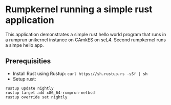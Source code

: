 <!--
     Copyright 2017, Data61, CSIRO (ABN 41 687 119 230)

     SPDX-License-Identifier: CC-BY-SA-4.0
-->

# Rumpkernel running a simple rust application

This application demonstrates a simple rust hello world program that runs in a
rumprun unikernel instance on CAmkES on seL4. Second rumpkernel runs a simpe hello app.

## Prerequisities
* Install Rust using Rustup: `curl https://sh.rustup.rs -sSf | sh`
* Setup rust:
```
rustup update nightly
rustup target add x86_64-rumprun-netbsd
rustup override set nightly
```
